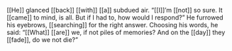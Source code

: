 [[He]] glanced [[back]] [[with]] [[a]] subdued air. “[[I]]’m [[not]] so sure. It [[came]] to mind, is all. But if I had to, how would I respond?” He furrowed his eyebrows, [[searching]] for the right answer. Choosing his words, he said: “[[What]] [[are]] we, if not piles of memories? And on the [[day]] they [[fade]], do we not die?”